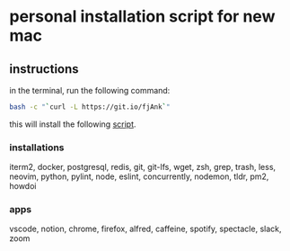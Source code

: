 # personal installation script for new mac

## instructions
in the terminal, run the following command:
```sh
bash -c "`curl -L https://git.io/fjAnk`"
```
this will install the following [script](https://raw.githubusercontent.com/gmal1/new-mac-who-dis/master/setup).

### installations
iterm2, docker, postgresql, redis, git, git-lfs, wget, zsh, grep, trash, less, neovim, python, pylint, node, eslint, concurrently, nodemon, tldr, pm2, howdoi

### apps
vscode, notion, chrome, firefox, alfred, caffeine, spotify, spectacle, slack, zoom
